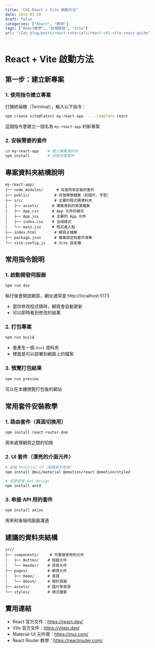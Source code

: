 ```yaml
---
title: "CH1 React + Vite 啟動方法"
date: 2025-01-28
draft: false
categories: ["React", "教學"]
tags: ["React教學", "前端開發", "Vite"]
url: "/Ian_blog/posts/react-tutorials/react-ch1-vite-react-guide"
---
```


# React + Vite 啟動方法

## 第一步：建立新專案

### 1. 使用指令建立專案
打開終端機（Terminal），輸入以下指令：
```bash
npm create vite@latest my-react-app -- --template react
```
這個指令會建立一個名為 `my-react-app` 的新專案

### 2. 安裝需要的套件
```bash
cd my-react-app    # 進入專案資料夾
npm install        # 安裝所需套件
```

## 專案資料夾結構說明
```
my-react-app/
├── node_modules/      # 存放所有安裝的套件
├── public/           # 存放靜態檔案（如圖片、字型）
├── src/              # 主要的程式碼資料夾
│   ├── assets/      # 專案用到的資源檔案
│   ├── App.css      # App 元件的樣式
│   ├── App.jsx      # 主要的 App 元件
│   ├── index.css    # 全域樣式
│   └── main.jsx     # 程式進入點
├── index.html        # 網頁主檔案
├── package.json      # 專案設定和套件清單
└── vite.config.js    # Vite 設定檔
```

## 常用指令說明

### 1. 啟動開發伺服器
```bash
npm run dev
```
執行後會開啟網頁，網址通常是 http://localhost:5173
- 當你修改程式碼時，網頁會自動更新
- 可以即時看到修改的結果

### 2. 打包專案
```bash
npm run build
```
- 會產生一個 `dist` 資料夾
- 裡面是可以部署到網路上的檔案

### 3. 預覽打包結果
```bash
npm run preview
```
可以在本機預覽打包後的網站

## 常用套件安裝教學

### 1. 路由套件（頁面切換用）
```bash
npm install react-router-dom
```
用來處理網頁之間的切換

### 2. UI 套件（漂亮的介面元件）
```bash
# 安裝 Material-UI（推薦新手使用）
npm install @mui/material @emotion/react @emotion/styled

# 或是安裝 Ant Design
npm install antd
```

### 3. 串接 API 用的套件
```bash
npm install axios
```
用來和後端伺服器溝通



## 建議的資料夾結構
```
src/
├── components/     # 可重複使用的元件
│   ├── Button/    # 按鈕元件
│   └── Header/    # 頁首元件
├── pages/         # 網頁元件
│   ├── Home/      # 首頁
│   └── About/     # 關於頁面
├── assets/        # 圖片等資源
└── styles/        # 樣式檔案
```


## 實用連結
- React 官方文件：https://react.dev/
- Vite 官方文件：https://vitejs.dev/
- Material-UI 元件庫：https://mui.com/
- React Router 教學：https://reactrouter.com/ 